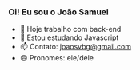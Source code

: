 ### Oi! Eu sou o João Samuel

- 🔭 Hoje trabalho com back-end
- 🌱 Estou estudando Javascript
- 📫 Contato: joaosvbg@gmail.com
- 😄 Pronomes: ele/dele


